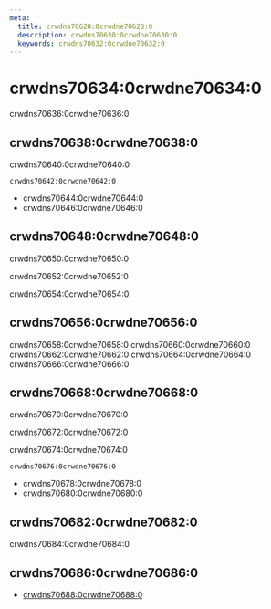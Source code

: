 ```yaml
---
meta:
  title: crwdns70628:0crwdne70628:0
  description: crwdns70630:0crwdne70630:0
  keywords: crwdns70632:0crwdne70632:0
---
```


# crwdns70634:0crwdne70634:0
crwdns70636:0crwdne70636:0

<entry-ad />

## crwdns70638:0crwdne70638:0
crwdns70640:0crwdne70640:0

`crwdns70642:0crwdne70642:0`
- crwdns70644:0crwdne70644:0
- crwdns70646:0crwdne70646:0


## crwdns70648:0crwdne70648:0
crwdns70650:0crwdne70650:0

  crwdns70652:0crwdne70652:0

  crwdns70654:0crwdne70654:0

## crwdns70656:0crwdne70656:0
crwdns70658:0crwdne70658:0
<alert type="success">crwdns70660:0crwdne70660:0</alert>
<alert type="info">crwdns70662:0crwdne70662:0</alert>
<alert type="warning">crwdns70664:0crwdne70664:0</alert>
<alert type="error">crwdns70666:0crwdne70666:0</alert>

## crwdns70668:0crwdne70668:0
crwdns70670:0crwdne70670:0

  crwdns70672:0crwdne70672:0

  crwdns70674:0crwdne70674:0

  `crwdns70676:0crwdne70676:0`
  - crwdns70678:0crwdne70678:0
  - crwdns70680:0crwdne70680:0

## crwdns70682:0crwdne70682:0
crwdns70684:0crwdne70684:0

## crwdns70686:0crwdne70686:0
  - [crwdns70688:0crwdne70688:0]()

<endmatter />
